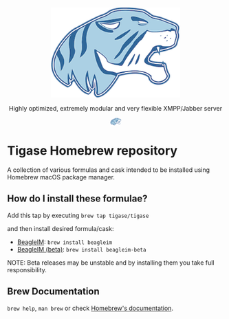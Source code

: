 <p align="center">
  <a href="https://tigase.net/">
    <img
      alt="Highly optimized, extremely modular and very flexible XMPP/Jabber server"
      src="https://github.com/tigase/website-assets/blob/master/tigase/images/tigase-logo.png?raw=true"
      width="300"
    />
  </a>
</p>

<p align="center">
  Highly optimized, extremely modular and very flexible XMPP/Jabber server
</p>

<p align="center">
  <img alt="Tigase Tigase Logo" src="https://github.com/tigase/website-assets/blob/master/tigase/images/tigase-logo.png?raw=true" width="25"/>
</p>

# Tigase Homebrew repository

A collection of various formulas and cask intended to be installed using Homebrew macOS package manager.

## How do I install these formulae?

Add this tap by executing `brew tap tigase/tigase`

and then install desired formula/cask:
* [BeagleIM](https://beagle.im/): `brew install beagleim`
* [BeagleIM (beta)](https://beagle.im/): `brew install beagleim-beta`

NOTE: Beta releases may be unstable and by installing them you take full responsibility.

## Brew Documentation
`brew help`, `man brew` or check [Homebrew's documentation](https://docs.brew.sh).


